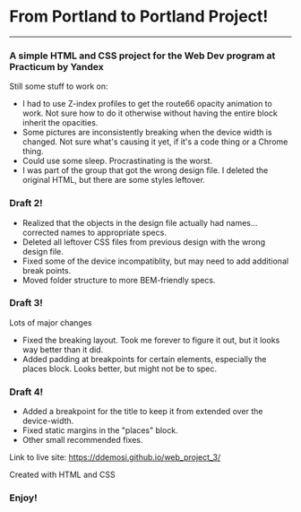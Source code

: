 # From Portland to Portland Project!
--------------------------------
### A simple HTML and CSS project for the Web Dev program at Practicum by Yandex

Still some stuff to work on:
* I had to use Z-index profiles to get the route66 opacity animation to work. Not sure how to do it otherwise without having the entire block inherit the opacities.
* Some pictures are inconsistently breaking when the device width is changed. Not sure what's causing it yet, if it's a code thing or a Chrome thing.
* Could use some sleep. Procrastinating is the worst.
* I was part of the group that got the wrong design file. I deleted the original HTML, but there are some styles leftover.

### Draft 2!

* Realized that the objects in the design file actually had names... corrected names to appropriate specs.
* Deleted all leftover CSS files from previous design with the wrong design file.
* Fixed some of the device incompatiblity, but may need to add additional break points.
* Moved folder structure to more BEM-friendly specs.

### Draft 3!

Lots of major changes
* Fixed the breaking layout. Took me forever to figure it out, but it looks way better than it did.
* Added padding at breakpoints for certain elements, especially the places block. Looks better, but might not be to spec.

### Draft 4!

* Added a breakpoint for the title to keep it from extended over the device-width.
* Fixed static margins in the "places" block.
* Other small recommended fixes.


Link to live site:
https://ddemosi.github.io/web_project_3/

Created with HTML and CSS

### Enjoy!
